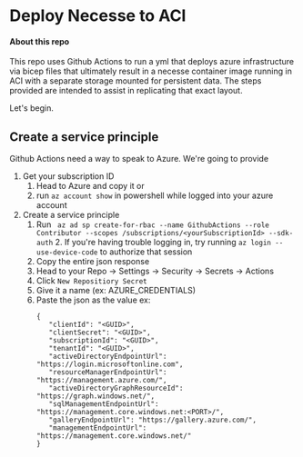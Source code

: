 # Deploy Necesse to ACI
#### About this repo
This repo uses Github Actions to run a yml that deploys azure infrastructure via bicep files that ultimately result in a necesse container image running in ACI with a separate storage mounted for persistent data. The steps provided are intended to assist in replicating that exact layout. 

Let's begin.

## Create a service principle
Github Actions need a way to speak to Azure. We're going to provide 
1. Get your subscription ID
    1. Head to Azure and copy it or
    2. run ```az account show``` in powershell while logged into your azure account
2. Create a service principle
    1. Run ``` az ad sp create-for-rbac --name GithubActions --role Contributor --scopes /subscriptions/<yourSubscriptionId> --sdk-auth```
        2. If you're having trouble logging in, try running ```az login --use-device-code``` to authorize that session
    2. Copy the entire json response
    3. Head to your Repo -> Settings -> Security -> Secrets -> Actions
    4. Click ```New Repositiory Secret``` 
    5. Give it a name (ex: AZURE_CREDENTIALS)
    6. Paste the json as the value ex:
         ```
        {
            "clientId": "<GUID>",
            "clientSecret": "<GUID>",
            "subscriptionId": "<GUID>",
            "tenantId": "<GUID>",
            "activeDirectoryEndpointUrl": "https://login.microsoftonline.com",
            "resourceManagerEndpointUrl": "https://management.azure.com/",
            "activeDirectoryGraphResourceId": "https://graph.windows.net/",
            "sqlManagementEndpointUrl": "https://management.core.windows.net:<PORT>/",
            "galleryEndpointUrl": "https://gallery.azure.com/",
            "managementEndpointUrl": "https://management.core.windows.net/"
        }
    
